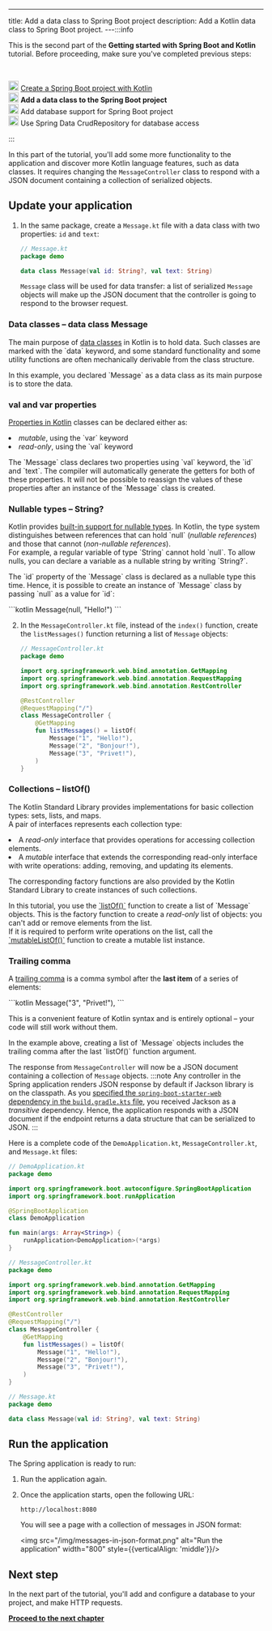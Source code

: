 ---
title: Add a data class to Spring Boot project
description: Add a Kotlin data class to Spring Boot project.
---:::info
<p>
   This is the second part of the <strong>Getting started with Spring Boot and Kotlin</strong> tutorial. Before proceeding, make sure you've completed previous steps:
</p><br/>
<p>
   <img src="/img/icon-1-done.svg" width="20" alt="First step"/> <a href="jvm-create-project-with-spring-boot.md">Create a Spring Boot project with Kotlin</a><br/><img src="/img/icon-2.svg" width="20" alt="Second step"/> <strong>Add a data class to the Spring Boot project</strong><br/><img src="/img/icon-3-todo.svg" width="20" alt="Third step"/> Add database support for Spring Boot project<br/><img src="/img/icon-4-todo.svg" width="20" alt="Fourth step"/> Use Spring Data CrudRepository for database access
</p>

:::

In this part of the tutorial, you'll add some more functionality to the application and discover more Kotlin language features, such as data classes.
It requires changing the `MessageController` class to respond with a JSON document containing a collection of serialized objects.

## Update your application

1. In the same package, create a `Message.kt` file with a data class with two properties: `id` and `text`:

    ```kotlin
    // Message.kt
    package demo
   
    data class Message(val id: String?, val text: String)
    ```

   `Message` class will be used for data transfer: a list of serialized `Message` objects will make up the JSON document that the controller is going to respond to the browser request.
<h3>Data classes – data class Message</h3>
<p>
   The main purpose of <a href="data-classes.md">data classes</a> in Kotlin is to hold data. Such classes are marked with the `data` keyword, and some standard functionality and some utility functions are often mechanically derivable from the class structure.
</p>
<p>
   In this example, you declared `Message` as a data class as its main purpose is to store the data.
</p>
<h3>val and var properties</h3>
<p>
   <a href="properties.md">Properties in Kotlin</a> classes can be declared either as:
</p>
<list>
<li><i>mutable</i>, using the `var` keyword</li>
<li><i>read-only</i>, using the `val` keyword</li>
</list>
<p>
   The `Message` class declares two properties using `val` keyword, the `id` and `text`.
          The compiler will automatically generate the getters for both of these properties.
          It will not be possible to reassign the values of these properties after an instance of the `Message` class is created.
</p>
<h3>Nullable types – String?</h3>
<p>
   Kotlin provides <a href="null-safety.md#nullable-types-and-non-nullable-types">built-in support for nullable types</a>. In Kotlin, the type system distinguishes between references that can hold `null` (<i>nullable references</i>) and those that cannot (<i>non-nullable references</i>).<br/>
          For example, a regular variable of type `String` cannot hold `null`. To allow nulls, you can declare a variable as a nullable string by writing `String?`.
</p>
<p>
   The `id` property of the `Message` class is declared as a nullable type this time.
          Hence, it is possible to create an instance of `Message` class by passing `null` as a value for `id`:
</p>
          ```kotlin
Message(null, "Hello!")
```
       
   
2. In the `MessageController.kt` file, instead of the `index()` function, create the `listMessages()` function returning a list of `Message` objects:

    ```kotlin
    // MessageController.kt
    package demo
   
    import org.springframework.web.bind.annotation.GetMapping
    import org.springframework.web.bind.annotation.RequestMapping
    import org.springframework.web.bind.annotation.RestController

    @RestController
    @RequestMapping("/")
    class MessageController {
        @GetMapping
        fun listMessages() = listOf(
            Message("1", "Hello!"),
            Message("2", "Bonjour!"),
            Message("3", "Privet!"),
        )
    }
    ```
<h3>Collections – listOf()</h3>
<p>
   The Kotlin Standard Library provides implementations for basic collection types: sets, lists, and maps.<br/>
          A pair of interfaces represents each collection type:
</p>
<list>
<li>A <i>read-only</i> interface that provides operations for accessing collection elements.</li>
<li>A <i>mutable</i> interface that extends the corresponding read-only interface with write operations: adding, removing, and updating its elements.</li>
</list>
<p>
   The corresponding factory functions are also provided by the Kotlin Standard Library to create instances of such collections.
</p>
<p>
   In this tutorial, you use the <a href="https://kotlinlang.org/api/latest/jvm/stdlib/kotlin.collections/list-of.html">`listOf()`</a> function to create a list of `Message` objects.
          This is the factory function to create a <i>read-only</i> list of objects: you can't add or remove elements from the list.<br/>
          If it is required to perform write operations on the list, call the <a href="https://kotlinlang.org/api/latest/jvm/stdlib/kotlin.collections/mutable-list-of.html">`mutableListOf()`</a> function to create a mutable list instance.
</p>
<h3>Trailing comma</h3>
<p>
   A <a href="coding-conventions.md#trailing-commas">trailing comma</a> is a comma symbol after the <b>last item</b> of a series of elements:
</p>
            ```kotlin
Message("3", "Privet!"),
```
<p>
   This is a convenient feature of Kotlin syntax and is entirely optional – your code will still work without them.
</p>
<p>
   In the example above, creating a list of `Message` objects includes the trailing comma after the last `listOf()` function argument.
</p>
       
    

The response from `MessageController` will now be a JSON document containing a collection of `Message` objects.
:::note
Any controller in the Spring application renders JSON response by default if Jackson library is on the classpath.
As you [specified the `spring-boot-starter-web` dependency in the `build.gradle.kts` file](jvm-create-project-with-spring-boot.md#explore-the-project-gradle-build-file), you received Jackson as a _transitive_ dependency.
Hence, the application responds with a JSON document if the endpoint returns a data structure that can be serialized to JSON.
:::

Here is a complete code of the `DemoApplication.kt`, `MessageController.kt`, and `Message.kt` files:

```kotlin
// DemoApplication.kt
package demo

import org.springframework.boot.autoconfigure.SpringBootApplication
import org.springframework.boot.runApplication

@SpringBootApplication
class DemoApplication

fun main(args: Array<String>) {
    runApplication<DemoApplication>(*args)
}
```


```kotlin
// MessageController.kt
package demo

import org.springframework.web.bind.annotation.GetMapping
import org.springframework.web.bind.annotation.RequestMapping
import org.springframework.web.bind.annotation.RestController

@RestController
@RequestMapping("/")
class MessageController {
    @GetMapping
    fun listMessages() = listOf(
        Message("1", "Hello!"),
        Message("2", "Bonjour!"),
        Message("3", "Privet!"),
    )
}
```


```kotlin
// Message.kt
package demo

data class Message(val id: String?, val text: String)
```


## Run the application

The Spring application is ready to run:

1. Run the application again.

2. Once the application starts, open the following URL:

    ```text
    http://localhost:8080
    ```

    You will see a page with a collection of messages in JSON format:

    <img src="/img/messages-in-json-format.png" alt="Run the application" width="800" style={{verticalAlign: 'middle'}}/>

## Next step

In the next part of the tutorial, you'll add and configure a database to your project, and make HTTP requests.

**[Proceed to the next chapter](jvm-spring-boot-add-db-support.md)**